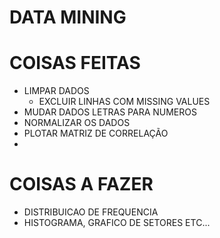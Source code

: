 # DATA MINING

# COISAS FEITAS
- LIMPAR DADOS
  - EXCLUIR LINHAS COM MISSING VALUES
- MUDAR DADOS LETRAS PARA NUMEROS
- NORMALIZAR OS DADOS
- PLOTAR MATRIZ DE CORRELAÇÃO
- 
# COISAS A FAZER

- DISTRIBUICAO DE FREQUENCIA
- HISTOGRAMA, GRAFICO DE SETORES ETC...
